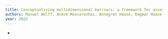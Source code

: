 ```yaml
---
title: Conceptualizing multidimensional barriers: a framework for assessing constraints in realizing recreational benefits of urban green spaces
authors: Manuel Wolff, André Mascarenhas, Annegret Haase, Dagmar Haase, Erik Andersson, Sara Borgström, Jakub Kronenberg, Edyta Łaszkiewicz, Magdalena Biernacka
year: 2022
---
```


- 